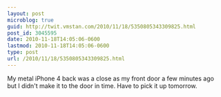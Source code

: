 ```yaml
---
layout: post
microblog: true
guid: http://twit.vmstan.com/2010/11/18/5350805343309825.html
post_id: 3045595
date: 2010-11-18T14:05:06-0600
lastmod: 2010-11-18T14:05:06-0600
type: post
url: /2010/11/18/5350805343309825.html
---
```

My metal iPhone 4 back was a close as my front door a few minutes ago but I didn't make it to the door in time. Have to pick it up tomorrow.
